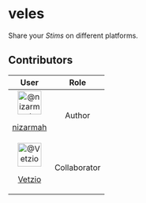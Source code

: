 # veles
Share your _Stims_ on different platforms.  <br />

## Contributors
<table>
    <thead>
        <tr>
            <th style="text-align:center">User</th>
            <th style="text-align:center">Role</th>
        </tr>
    </thead>
    <tbody>
        <tr style="text-align:center">
            <td><img src="https://avatars.githubusercontent.com/u/5631091?s=48&amp;v=4" alt="@nizarmah" height="48" width="48"><p><a href="https://github.com/nizarmah" target="_blank" rel="noopener noreferrer">nizarmah</a></p></td>
            <td>Author</td>
        </tr>
        <tr style="text-align:center">
            <td><img src="https://avatars.githubusercontent.com/u/130604688?s=48&amp;v=4" width="48" height="48" alt="@Vetzio"><p><a href="https://github.com/Vetzio" target="_blank" rel="noopener noreferrer">Vetzio</a></p></td>
            <td>Collaborator</th>
        </tr>
    </tbody>
</table>
